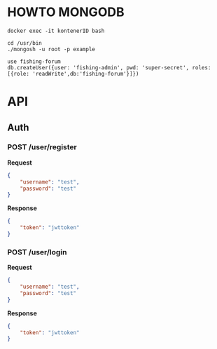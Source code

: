 # HOWTO MONGODB

```
docker exec -it kontenerID bash

cd /usr/bin
./mongosh -u root -p example

use fishing-forum
db.createUser({user: 'fishing-admin', pwd: 'super-secret', roles: [{role: 'readWrite',db:'fishing-forum'}]})
```

# API

## Auth

### POST /user/register

**Request**

```json
{
    "username": "test",
    "password": "test"
}
```

**Response**

```json
{
    "token": "jwttoken"
}
```

### POST /user/login

**Request**

```json
{
    "username": "test",
    "password": "test"
}
```

**Response**

```json
{
    "token": "jwttoken"
}
```